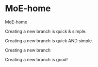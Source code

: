 # MoE-home
MoE-home

Creating a new branch is quick & simple.

Creating a new branch is quick AND simple.


Creating a new branch


Creating a new branch is good!

